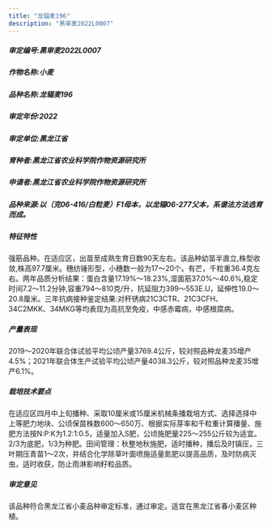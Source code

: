 ```yaml
---
title: "龙辐麦196"
description: "黑审麦2022L0007"
---
```

##### 审定编号:黑审麦2022L0007

##### 作物名称:小麦

##### 品种名称:龙辐麦196

##### 审定年份:2022

##### 审定单位:黑龙江省

##### 育种者:黑龙江省农业科学院作物资源研究所

##### 申请者:黑龙江省农业科学院作物资源研究所

##### 品种来源:以（克06-416/白粒麦）F1母本，以龙辐06-277父本，系谱法方法选育而成。

##### 特征特性
强筋品种。在适应区，出苗至成熟生育日数90天左右。该品种幼苗半直立,株型收敛,株高97.7厘米。穗纺锤形型，小穗数一般为17～20个。有芒，千粒重36.4克左右。两年品质分析结果：蛋白含量17.19%～18.23%,湿面筋37.0%～40.6%,稳定时间7.2～11.2分钟,容重794～810克/升，抗延阻力399～553E.U，延伸性19.0～20.8厘米。三年抗病接种鉴定结果:对秆锈病21C3CTR、21C3CFH、34C2MKK、34MKG等均表现为高抗至免疫，中感赤霉病，中感根腐病。

##### 产量表现
2019～2020年联合体试验平均公顷产量3769.4公斤，较对照品种龙麦35增产4.5%；2021年联合体生产试验平均公顷产量4038.3公斤，较对照品种龙麦35增产6.1%。

##### 栽培技术要点
在适应区四月中上旬播种、采取10厘米或15厘米机械条播栽培方式、选择选择中上等肥力地块、公顷保苗株数600～650万、根据实际芽率和千粒重计算播量、施肥方法按N∶P∶K为1.2∶1∶0.5，适量加入S肥，公顷施肥量225～255公斤较为适宜。2/3为底肥，1/3为种肥。田间管理：秋整地秋施肥，适时播种，播后及时镇压，三叶期压青苗1～2次，并结合化学除草叶面喷施适量氮肥以提高品质，及时防病灭虫，适时收获，防止雨淋影响籽粒品质。

##### 审定意见
该品种符合黑龙江省小麦品种审定标准，通过审定。适宜在黑龙江省春小麦区种植。
